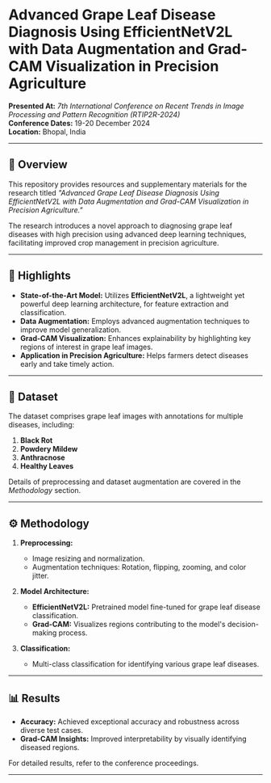 # Advanced Grape Leaf Disease Diagnosis Using EfficientNetV2L with Data Augmentation and Grad-CAM Visualization in Precision Agriculture  

**Presented At:** *7th International Conference on Recent Trends in Image Processing and Pattern Recognition (RTIP2R-2024)*  
**Conference Dates:** 19-20 December 2024  
**Location:** Bhopal, India  

---

## 📄 Overview  
This repository provides resources and supplementary materials for the research titled *"Advanced Grape Leaf Disease Diagnosis Using EfficientNetV2L with Data Augmentation and Grad-CAM Visualization in Precision Agriculture."*  

The research introduces a novel approach to diagnosing grape leaf diseases with high precision using advanced deep learning techniques, facilitating improved crop management in precision agriculture.  

---

## 🚀 Highlights  
- **State-of-the-Art Model:** Utilizes **EfficientNetV2L**, a lightweight yet powerful deep learning architecture, for feature extraction and classification.  
- **Data Augmentation:** Employs advanced augmentation techniques to improve model generalization.  
- **Grad-CAM Visualization:** Enhances explainability by highlighting key regions of interest in grape leaf images.  
- **Application in Precision Agriculture:** Helps farmers detect diseases early and take timely action.  

---

## 📂 Dataset  
The dataset comprises grape leaf images with annotations for multiple diseases, including:  
1. **Black Rot**  
2. **Powdery Mildew**  
3. **Anthracnose**  
4. **Healthy Leaves**  

Details of preprocessing and dataset augmentation are covered in the *Methodology* section.  

---

## ⚙️ Methodology  
1. **Preprocessing:**  
   - Image resizing and normalization.  
   - Augmentation techniques: Rotation, flipping, zooming, and color jitter.  

2. **Model Architecture:**  
   - **EfficientNetV2L:** Pretrained model fine-tuned for grape leaf disease classification.  
   - **Grad-CAM:** Visualizes regions contributing to the model's decision-making process.  

3. **Classification:**  
   - Multi-class classification for identifying various grape leaf diseases.  

---

## 📊 Results  
- **Accuracy:** Achieved exceptional accuracy and robustness across diverse test cases.  
- **Grad-CAM Insights:** Improved interpretability by visually identifying diseased regions.  

For detailed results, refer to the conference proceedings.  

---


